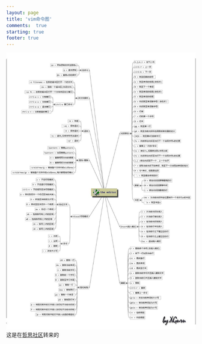 ```yaml
---
layout: page
title: 'vim命令图'
comments:  true
starting: true
footer: true
---
```


![vim](/images/vim.jpg)
这是在[哲思社区][1]转来的



[1]:http://www.zeuux.org/
